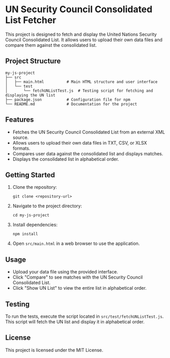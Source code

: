 # UN Security Council Consolidated List Fetcher

This project is designed to fetch and display the United Nations Security Council Consolidated List. It allows users to upload their own data files and compare them against the consolidated list.

## Project Structure

```
my-js-project
├── src
│   ├── main.html          # Main HTML structure and user interface
│   └── test
│       └── fetchUNListTest.js  # Testing script for fetching and displaying the UN list
├── package.json           # Configuration file for npm
└── README.md              # Documentation for the project
```

## Features

- Fetches the UN Security Council Consolidated List from an external XML source.
- Allows users to upload their own data files in TXT, CSV, or XLSX formats.
- Compares user data against the consolidated list and displays matches.
- Displays the consolidated list in alphabetical order.

## Getting Started

1. Clone the repository:
   ```
   git clone <repository-url>
   ```

2. Navigate to the project directory:
   ```
   cd my-js-project
   ```

3. Install dependencies:
   ```
   npm install
   ```

4. Open `src/main.html` in a web browser to use the application.

## Usage

- Upload your data file using the provided interface.
- Click "Compare" to see matches with the UN Security Council Consolidated List.
- Click "Show UN List" to view the entire list in alphabetical order.

## Testing

To run the tests, execute the script located in `src/test/fetchUNListTest.js`. This script will fetch the UN list and display it in alphabetical order.

## License

This project is licensed under the MIT License.